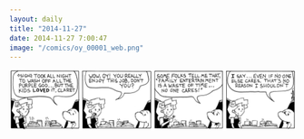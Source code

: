 ```yaml
---
layout: daily
title: "2014-11-27"
date: 2014-11-27 7:00:47
image: "/comics/oy_00001_web.png"
---
```

<picture>
<source srcset="/comics/oy_00001_web.png" media="(orientation: portrait)" />
<source srcset="/comics/oy_00001_web_w.png" />
<img src="/comics/oy_00001_web_w.png" alt="" />
</picture>
